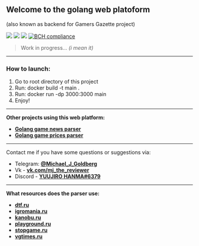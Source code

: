 ## Welcome to the golang web platoform
(also known as backend for Gamers Gazette project)

![](https://img.shields.io/badge/golang-1.17-52a7f7) ![](https://img.shields.io/badge/-postgresql-3294f0) ![](https://img.shields.io/badge/-docker-32c7f0) [![BCH compliance](https://bettercodehub.com/edge/badge/An9rewRyan/Gamers-Gazette?branch=main)](https://bettercodehub.com/)

>  Work in progress... *(i mean it)*

---

### How to launch: 
 1. Go to root directory of this project
 2. Run: docker build -t main . 
 3. Run: docker run -dp 3000:3000 main
 4. Enjoy!

***

**Other projects using this web platform:**
 - **[Golang game news parser](https://github.com/An9rewRyan/golang_game_news_parser)** 
 - **[Golang game prices parser](https://github.com/An9rewRyan/golang_games_prices_parser)** 

---

Contact me if you have some questions or suggestions via:
 - Telegram: **[@Michael_J_Goldberg](https://t.me/Michael_J_Goldberg)**
 - Vk - **[vk.com/mj_the_reviewer](https://vk.com/mj_the_reviewer)**
 - Discord - **[YUUJIRO HANMA#6379](https://discordapp.com/users/389483338865311745/)**

***

**What resources does the parser use:**
 - **[dtf.ru](https://dtf.ru/)**
 - **[igromania.ru](https://www.igromania.ru/)**
 - **[kanobu.ru](https://kanobu.ru/videogames/)**
 - **[playground.ru](https://www.playground.ru/)**
 - **[stopgame.ru](https://stopgame.ru/)**
 - **[vgtimes.ru](https://vgtimes.ru/)**

